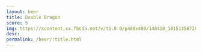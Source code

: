 ```yaml
---
layout: beer
title: Double Dragon
score: 5
img: https://scontent.xx.fbcdn.net/v/t1.0-0/p480x480/148410_10151356728003745_1112766365_n.jpg?oh=e386cbcf4d5f409d4d30a4d339b7c7d4&oe=58889339
desc: 
permalink: /beer/:title.html
---
```

